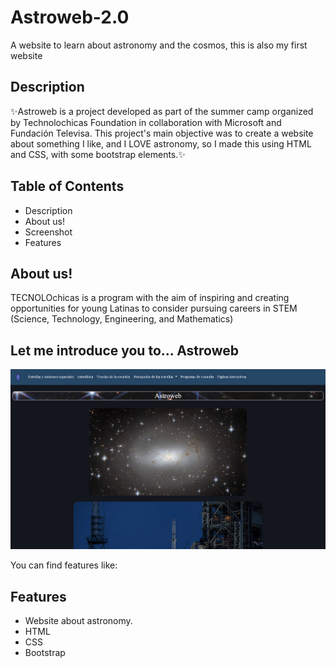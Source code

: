# Astroweb-2.0
A website to learn about astronomy and the cosmos, this is also my first website 

## Description ##
✨Astroweb is a project developed as part of the summer camp organized by Technolochicas Foundation in collaboration with Microsoft and Fundación Televisa. This project's main objective was to create a website about something I like, and I LOVE astronomy, so I made this using HTML and CSS, with some bootstrap elements.✨

## Table of Contents ##
- Description
- About us!
- Screenshot
- Features

## About us! ##
TECNOLOchicas is a program with the aim of inspiring and creating opportunities for young Latinas to consider pursuing careers in STEM (Science, Technology, Engineering, and Mathematics)

## Let me introduce you to... Astroweb ##
![](https://github.com/Danismad/Astroweb-2.0/blob/main/Captura%20de%20pantalla%202023-07-27%20a%20la(s)%2019.52.22.png)

You can find features like:


## Features ##
* Website about astronomy.
* HTML
* CSS
* Bootstrap
